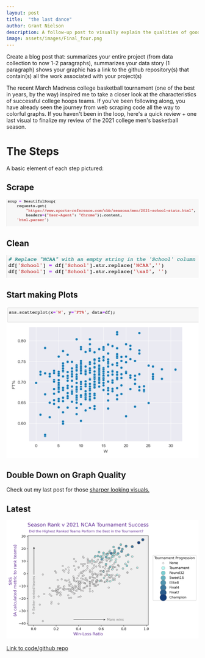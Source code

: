 ```yaml
---
layout: post
title:  "the last dance"
author: Grant Nielson
description: A follow-up post to visually explain the qualities of good NCAA basketball tournament teams.
image: assets/images/Final_four.png
---
```


Create a blog post that:
summarizes your entire project (from data collection to now 1-2 paragraphs),
summarizes your data story (1 paragraph)
shows your graphic
has a link to the github repository(s) that contain(s) all the work associated with your project(s) 




The recent March Madness college basketball tournament (one of the best in years, by the way) inspired me to take a closer look at the characteristics of successful college hoops teams. If you've been following along, you have already seen the journey from web scraping code all the way to colorful graphs. If you haven't been in the loop, here's a quick review + one last visual to finalize my review of the 2021 college men's basketball season.

# The Steps

A basic element of each step pictured:

## Scrape

![Figure](https://github.com/grantnielson/my386blog/raw/main/assets/images/first_scraping.jpeg)


## Clean

![Figure](https://github.com/grantnielson/my386blog/raw/main/assets/images/clean.png)


## Start making Plots

![Figure](https://github.com/grantnielson/my386blog/raw/main/assets/images/basic_graph.png) 


## Double Down on Graph Quality

Check out my last post for those [sharper looking visuals.](https://grantnielson.github.io/my386blog/2023/03/29/EDA.html)

## Latest 



![Figure](https://github.com/grantnielson/my386blog/raw/main/assets/images/SRS_final1.png) 



[Link to code/github repo](https://github.com/grantnielson/my386blog)